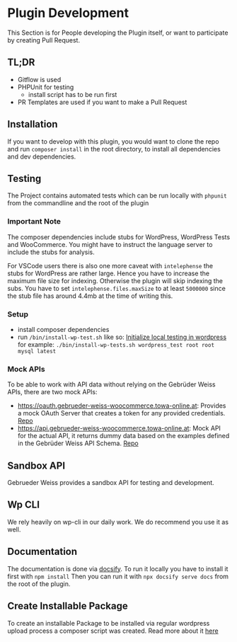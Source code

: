 # Plugin Development

This Section is for People developing the Plugin itself, or want to participate by creating Pull Request.

## TL;DR

- Gitflow is used
- PHPUnit for testing
  - install script has to be run first
- PR Templates are used if you want to make a Pull Request

## Installation

If you want to develop with this plugin, you would want to clone the repo and run `composer install` in the root directory, to install all dependencies and dev dependencies.

## Testing

The Project contains automated tests which can be run locally with `phpunit` from the commandline and the root of the plugin

### Important Note

The composer dependencies include stubs for WordPress, WordPress Tests and WooCommerce. You might have to instruct the language server to include the stubs for analysis. 

For VSCode users there is also one more caveat with `intelephense` the stubs for WordPress are rather large. Hence you have to increase the maximum file size for indexing. Otherwise the plugin will skip indexing the subs. You have to set `intelephense.files.maxSize` to at least `5000000` since the stub file has around 4.4mb at the time of writing this.

### Setup

- install composer dependencies
- run `/bin/install-wp-test.sh` like so: [Initialize local testing in wordpress](https://make.wordpress.org/cli/handbook/misc/plugin-unit-tests/#3-initialize-the-testing-environment-locally) for example:
`./bin/install-wp-tests.sh wordpress_test root root mysql latest`

### Mock APIs

To be able to work with API data without relying on the Gebrüder Weiss APIs, there are two mock APIs:
- https://oauth.gebrueder-weiss-woocommerce.towa-online.at: Provides a mock OAuth Server that creates a token for any provided credentials. [Repo](https://bitbucket.org/towa_gmbh/gebrueder-weiss-oauth-mock/src/main/)
- https://api.gebrueder-weiss-woocommerce.towa-online.at: Mock API for the actual API, it returns dummy data based on the examples defined in the Gebrüder Weiss API Schema. [Repo](https://bitbucket.org/towa_gmbh/gebrueder-weiss-api-mock/src/main/)

## Sandbox API

Gebrueder Weiss provides a sandbox API for testing and development.

## Wp CLI

We rely heavily on wp-cli in our daily work. We do recommend you use it as well.

## Documentation

The documentation is done via [docsify](https://docsify.js.org/). To run it locally you have to install it first with
`npm install`
Then you can run it with `npx docsify serve docs` from the root of the plugin.

## Create Installable Package
To create an installable Package to be installed via regular wordpress upload process a composer script was created. Read more about it [here](./createInstallable.md)
